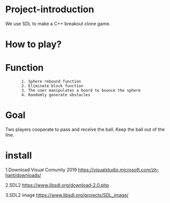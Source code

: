 # Project-introduction
We use SDL to make a C++ breakout clone game.

# How to play?

# Function  
           1. Sphere rebound function
           2. Eliminate block function
           3. The user manipulates a board to bounce the sphere
           4. Randomly generate obstacles
           
# Goal 
Two players cooperate to pass and receive the ball. Keep the ball out of the line.

# install
1.Download Visual Comunity 2019
https://visualstudio.microsoft.com/zh-hant/downloads/

2.SDL2 
https://www.libsdl.org/download-2.0.php

3.SDL2 image
https://www.libsdl.org/projects/SDL_image/
